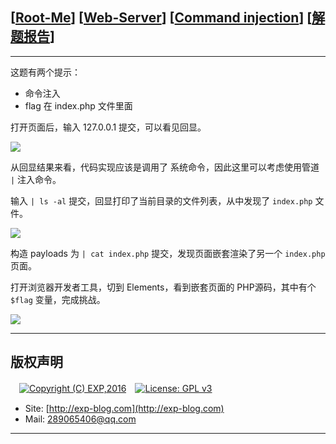 ## [[Root-Me](https://www.root-me.org/)] [[Web-Server](https://www.root-me.org/en/Challenges/Web-Server/)] [[Command injection](https://www.root-me.org/en/Challenges/Web-Server/Command-injection)] [[解题报告](http://exp-blog.com/2019/01/13/pid-2946/)]

------

这题有两个提示：

- 命令注入
- flag 在 index.php 文件里面

打开页面后，输入 127.0.0.1 提交，可以看见回显。

![](https://github.com/lyy289065406/CTF-Solving-Reports/blob/master/rootme/Web-Server/%5B03%5D%20%5B10P%5D%20Command%20injection/imgs/01.png)

从回显结果来看，代码实现应该是调用了 系统命令，因此这里可以考虑使用管道 `|` 注入命令。

输入 `| ls -al` 提交，回显打印了当前目录的文件列表，从中发现了 `index.php` 文件。

![](https://github.com/lyy289065406/CTF-Solving-Reports/blob/master/rootme/Web-Server/%5B03%5D%20%5B10P%5D%20Command%20injection/imgs/02.png)

构造 payloads 为  `| cat index.php` 提交，发现页面嵌套渲染了另一个 `index.php` 页面。

打开浏览器开发者工具，切到 Elements，看到嵌套页面的 PHP源码，其中有个 `$flag` 变量，完成挑战。

![](https://github.com/lyy289065406/CTF-Solving-Reports/blob/master/rootme/Web-Server/%5B03%5D%20%5B10P%5D%20Command%20injection/imgs/03.png)

------

## 版权声明

　[![Copyright (C) EXP,2016](https://img.shields.io/badge/Copyright%20(C)-EXP%202016-blue.svg)](http://exp-blog.com)　[![License: GPL v3](https://img.shields.io/badge/License-GPL%20v3-blue.svg)](https://www.gnu.org/licenses/gpl-3.0)
  

- Site: [http://exp-blog.com](http://exp-blog.com) 
- Mail: <a href="mailto:289065406@qq.com?subject=[EXP's Github]%20Your%20Question%20（请写下您的疑问）&amp;body=What%20can%20I%20help%20you?%20（需要我提供什么帮助吗？）">289065406@qq.com</a>


------
